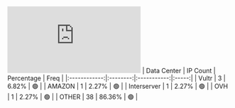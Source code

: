 ![Diagramm](https://github.com/obajay/StateSync-snapshots/blob/main/Projects/Ixo/1/README.md)
| Data Center | IP Count | Percentage | Freq |
|:------------:|:--------:|:-----------:|:-----:|
| Vultr | 3 | 6.82% | 🟢 |
| AMAZON | 1 | 2.27% | 🟢 |
| Interserver | 1 | 2.27% | 🟢 |
| OVH | 1 | 2.27% | 🟢 |
| OTHER | 38 | 86.36% | 🟢 |
